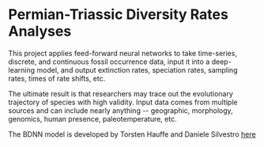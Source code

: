 # Permian-Triassic Diversity Rates Analyses

This project applies feed-forward neural networks to take time-series, discrete, and continuous fossil occurrence data, input it into a deep-learning model, and output extinction rates, speciation rates, sampling rates, times of rate shifts, etc. 

The ultimate result is that researchers may trace out the evolutionary trajectory of species with high validity. Input data comes from multiple sources and can include nearly anything -- geographic, morphology, genomics, human presence, paleotemperature, etc. 

The BDNN model is developed by Torsten Hauffe and Daniele Silvestro [here](https://github.com/dsilvestro/PyRate/blob/master/pyrate_lib/bdnn_lib.py)
